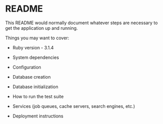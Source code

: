 # README

This README would normally document whatever steps are necessary to get the
application up and running.

Things you may want to cover:

* Ruby version - 3.1.4

* System dependencies

* Configuration

* Database creation

* Database initialization

* How to run the test suite

* Services (job queues, cache servers, search engines, etc.)

* Deployment instructions
